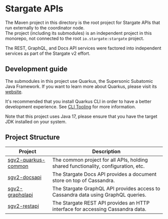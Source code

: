 # Stargate APIs

The Maven project in this directory is the root project for Stargate APIs that run externally to the coordinator node.  
The project (including its submodules) is an independent project in this monorepo, not connected to the root `io.stargate:stargate` project.

The REST, GraphQL, and Docs API services were factored into independent services as part of the Stargate v2 effort.

## Development guide

The submodules in this project use Quarkus, the Supersonic Subatomic Java Framework.
If you want to learn more about Quarkus, please visit its [website](https://quarkus.io/).

It's recommended that you install Quarkus CLI in order to have a better development experience.
See [CLI Tooling](https://quarkus.io/guides/cli-tooling) for more information.

Note that this project uses Java 17, please ensure that you have the target JDK installed on your system.

## Project Structure

| Project                                    | Description                                                                        |
|--------------------------------------------|------------------------------------------------------------------------------------|
| [sgv2-quarkus-common](sgv2-quarkus-common) | The common project for all APIs, holding shared functionality, configuration, etc. |
| [sgv2-docsapi](sgv2-docsapi)               | The Stargate Docs API provides a document store on top of Cassandra.               |
| [sgv2-graphqlapi](sgv2-graphqlapi)         | The Stargate GraphQL API provides access to Cassandra data using GraphQL queries.  |
| [sgv2-restapi](sgv2-restapi)               | The Stargate REST API provides an HTTP interface for accessing Cassandra data.     |